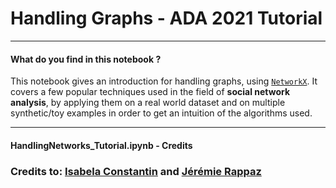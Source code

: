 # Handling Graphs - ADA 2021 Tutorial

---

#### What do you find in this notebook ?

This notebook gives an introduction for handling graphs, using [`NetworkX`](https://networkx.github.io/documentation/stable/index.html). It covers a few popular techniques used in the field of **social network analysis**, by applying them on a real world dataset and on multiple synthetic/toy examples in order to get an intuition of the algorithms used.

---

#### HandlingNetworks_Tutorial.ipynb - Credits

### Credits to: [Isabela Constantin](https://github.com/isabelaconstantin) and [Jérémie Rappaz](https://github.com/JRappaz)
